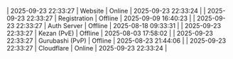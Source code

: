 | 2025-09-23 22:33:27 | Website | Online | 2025-09-23 22:33:24 |
| 2025-09-23 22:33:27 | Registration | Offline | 2025-09-09 16:40:23 |
| 2025-09-23 22:33:27 | Auth Server | Offline | 2025-08-18 09:33:31 |
| 2025-09-23 22:33:27 | Kezan (PvE) | Offline | 2025-08-03 17:58:02 |
| 2025-09-23 22:33:27 | Gurubashi (PvP) | Offline | 2025-08-23 21:44:06 |
| 2025-09-23 22:33:27 | Cloudflare | Online | 2025-09-23 22:33:24 |
